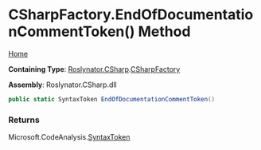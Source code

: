 # CSharpFactory\.EndOfDocumentationCommentToken\(\) Method

[Home](../../../../README.md)

**Containing Type**: [Roslynator.CSharp](../../README.md)\.[CSharpFactory](../README.md)

**Assembly**: Roslynator\.CSharp\.dll

```csharp
public static SyntaxToken EndOfDocumentationCommentToken()
```

### Returns

Microsoft\.CodeAnalysis\.[SyntaxToken](https://docs.microsoft.com/en-us/dotnet/api/microsoft.codeanalysis.syntaxtoken)

